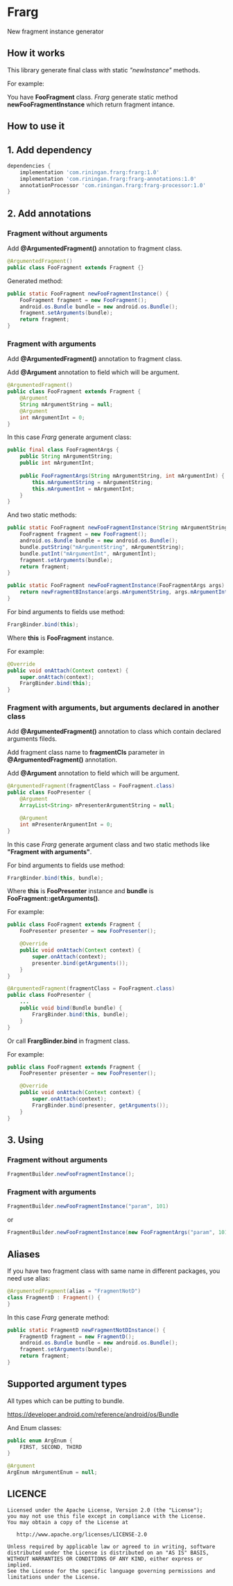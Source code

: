 # Frarg
New fragment instance generator


How it works
---

This library generate final class with static *"newInstance"* methods.

For example: 

You have **FooFragment** class. *Frarg* generate static method **newFooFragmentInstance** which return fragment intance.


How to use it
---

## 1. Add dependency

```groovy
dependencies {
    implementation 'com.riningan.frarg:frarg:1.0'
    implementation 'com.riningan.frarg:frarg-annotations:1.0'
    annotationProcessor 'com.riningan.frarg:frarg-processor:1.0'
}
```

## 2. Add annotations

### Fragment without arguments

Add **@ArgumentedFragment()** annotation to fragment class.

```java
@ArgumentedFragment()
public class FooFragment extends Fragment {}
```

Generated method:

```java
public static FooFragment newFooFragmentInstance() {
    FooFragment fragment = new FooFragment();
    android.os.Bundle bundle = new android.os.Bundle();
    fragment.setArguments(bundle);
    return fragment;
}
```

### Fragment with arguments

Add **@ArgumentedFragment()** annotation to fragment class.

Add **@Argument** annotation to field which will be argument.

```java
@ArgumentedFragment()
public class FooFragment extends Fragment {
    @Argument
    String mArgumentString = null;
    @Argument
    int mArgumentInt = 0;
}
```

In this case *Frarg* generate argument class:

```java
public final class FooFragmentArgs {
    public String mArgumentString;
    public int mArgumentInt;
    
    public FooFragmentArgs(String mArgumentString, int mArgumentInt) {
        this.mArgumentString = mArgumentString;
        this.mArgumentInt = mArgumentInt;
    }
}
```

And two static methods:

```java
public static FooFragment newFooFragmentInstance(String mArgumentString, int mArgumentInt) {
    FooFragment fragment = new FooFragment();
    android.os.Bundle bundle = new android.os.Bundle();
    bundle.putString("mArgumentString", mArgumentString);
    bundle.putInt("mArgumentInt", mArgumentInt);
    fragment.setArguments(bundle);
    return fragment;
}

public static FooFragment newFooFragmentInstance(FooFragmentArgs args) {
    return newFragmentBInstance(args.mArgumentString, args.mArgumentInt);
}
```

For bind arguments to fields use method:

```java
FrargBinder.bind(this);
```

Where **this** is **FooFragment** instance.

For example:

```java
@Override 
public void onAttach(Context context) {
    super.onAttach(context);
    FrargBinder.bind(this);
}
```

### Fragment with arguments, but arguments declared in another class

Add **@ArgumentedFragment()** annotation to class which contain declared arguments fileds.

Add fragment class name to **fragmentCls** parameter in **@ArgumentedFragment()** annotation.

Add **@Argument** annotation to field which will be argument.

```java
@ArgumentedFragment(fragmentClass = FooFragment.class)
public class FooPresenter {
    @Argument
    ArrayList<String> mPresenterArgumentString = null;

    @Argument
    int mPresenterArgumentInt = 0;
}
```

In this case *Frarg* generate argument class and two static methods like **"Fragment with arguments"**.

For bind arguments to fields use method:

```java
FrargBinder.bind(this, bundle);
```

Where **this** is **FooPresenter** instance and **bundle** is **FooFragment::getArguments()**.

For example:

```java
public class FooFragment extends Fragment {
    FooPresenter presenter = new FooPresenter();

    @Override
    public void onAttach(Context context) {
        super.onAttach(context);
        presenter.bind(getArguments());
    }
}
```

```java
@ArgumentedFragment(fragmentClass = FooFragment.class)
public class FooPresenter {
    ...
    public void bind(Bundle bundle) {
        FrargBinder.bind(this, bundle);
    }
}
```

Or call **FrargBinder.bind** in fragment class.

For example:

```java
public class FooFragment extends Fragment {
    FooPresenter presenter = new FooPresenter();

    @Override
    public void onAttach(Context context) {
        super.onAttach(context);
        FrargBinder.bind(presenter, getArguments());
    }
}
```

## 3. Using

### Fragment without arguments

```java
FragmentBuilder.newFooFragmentInstance();
```

### Fragment with arguments

```java
FragmentBuilder.newFooFragmentInstance("param", 101)
```

or

```java
FragmentBuilder.newFooFragmentInstance(new FooFragmentArgs("param", 101));
```


Aliases
---

If you have two fragment class with same name in different packages, you need use alias:

```kotlin
@ArgumentedFragment(alias = "FragmentNotD")
class FragmentD : Fragment() {
}
```

In this case *Frarg* generate method:

```java
public static FragmentD newFragmentNotDInstance() {
    FragmentD fragment = new FragmentD();
    android.os.Bundle bundle = new android.os.Bundle();
    fragment.setArguments(bundle);
    return fragment;
}
```


Supported argument types
---

All types which can be putting to bundle.

https://developer.android.com/reference/android/os/Bundle

And Enum classes:

```java
public enum ArgEnum {
    FIRST, SECOND, THIRD
}

@Argument
ArgEnum mArgumentEnum = null;
```


LICENCE
-----

  	Licensed under the Apache License, Version 2.0 (the "License");
	you may not use this file except in compliance with the License.
	You may obtain a copy of the License at
	
	   http://www.apache.org/licenses/LICENSE-2.0
	
	Unless required by applicable law or agreed to in writing, software
	distributed under the License is distributed on an "AS IS" BASIS,
	WITHOUT WARRANTIES OR CONDITIONS OF ANY KIND, either express or implied.
	See the License for the specific language governing permissions and
	limitations under the License.
